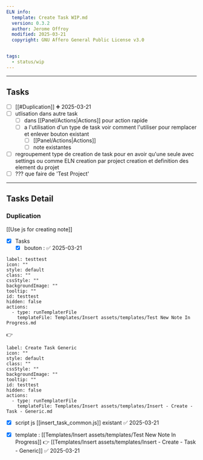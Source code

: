 ```yaml
---
ELN info:
  template: Create Task WIP.md
  version: 0.3.2
  author: Jerome Offroy
  modified: 2025-03-21
  copyright: GNU Affero General Public License v3.0


tags:
  - status/wip
---
```




---
## Tasks
- [ ] [[#Duplication]] ➕ 2025-03-21
- [ ] utlisation dans autre task 
	- [ ] dans [[Panel/Actions|Actions]] pour action rapide
	- [ ] a l'utilisation d'un type de task voir comment l'utiliser pour remplacer et enlever bouton existant 
		- [ ] [[Panel/Actions|Actions]]
		- [ ] note existantes
- [ ] regroupement type de creation de task pour en avoir qu'une seule avec settings ou comme ELN creation par project creation et definition des element du projet 
- [ ] ??? que faire de 'Test Project'

---
## Tasks Detail


### Duplication
[[Use js for creating note]]

- [x] Tasks
	- [x] bouton : ✅ 2025-03-21
```meta-bind-button
label: testtest
icon: ""
style: default
class: ""
cssStyle: ""
backgroundImage: ""
tooltip: ""
id: testtest
hidden: false
actions:
  - type: runTemplaterFile
    templateFile: Templates/Insert assets/templates/Test New Note In Progress.md

```
👉
```meta-bind-button
label: Create Task Generic
icon: ""
style: default
class: ""
cssStyle: ""
backgroundImage: ""
tooltip: ""
id: testtest
hidden: false
actions:
  - type: runTemplaterFile
    templateFile: Templates/Insert assets/templates/Insert - Create - Task - Generic.md

```


- [x] script js [[insert_task_common.js]] existant ✅ 2025-03-21
- [x] template  : [[Templates/Insert assets/templates/Test New Note In Progress]] 👉 [[Templates/Insert assets/templates/Insert - Create - Task - Generic]] ✅ 2025-03-21






